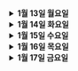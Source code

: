 
<details>
  <summary>
  <strong>1월 13일 월요일</strong>
  </summary>

# 프로젝트 기획안
## 문제 상황

- 여자 친구와 붓글씨 클래스를 가고 싶은 지방에 거주하는 27세 영준이.
    - 가장 가까운 클래스를 검색해보니 100km나 걸리는 절망적인 상황
    - 아 그냥 온라인으로 들을 순 없나?
    - 그런데 몰입도가 떨어지면 어떡하지?
    - 녹화 강의를 듣자니 질문을 곧바로 할 수도 없고..
- 지방에 거주하는 폴 댄스 강사 겸 플로리스트 27세 규현이.
    - 폴 댄스 학원을 차렸더니 지방이라 그런지 수강생이 저조
    - 플로리스트도 하고 있어 그 재능도 살리고 싶지만 폴 댄스 학원에서 꽃꽂이를 강의하기엔 애매한 상황
    - 적은 공간에서 둘 다를 강의할 순 없을까?

## 해결 방안

- 강사와 수강생을 연결하는 온라인 강의
- 수강생의 강의 몰입도를 높이기 위한 실시간 퀴즈, 설문 등의 장치

## 주요 기능

- 강사와 수강생을 연결하는 실시간 화상 클래스
    - 수강생 출석 확인 기능
    - 강사의 실시간 퀴즈 제시 및 수강생의 답안 제출
    - 실시간 설문조사
- 카테고리 별 강의 검색 기능
- 수강생의 수강 목록을 분석해 맞춤형 강의 추천
- 강의 다시보기 기능
- 클래스 후 후속 질의응답 게시판
- 수강생의 수요와 선호도를 강사에게 제공

---

# WebRTC란 무엇인가?

WebRTC(Web Real-Time Communication)는 웹 브라우저 및 모바일 애플리케이션에서 **플러그인 없이 실시간 음성, 영상 및 데이터 통신**을 가능하게 하는 기술입니다. Google에서 시작한 이 기술은 W3C와 IETF의 표준화 작업을 거쳐 현재 다양한 브라우저와 플랫폼에서 지원됩니다.

## **WebRTC의 주요 구성 요소**

1. **Peer-to-Peer 연결**
    - WebRTC는 브라우저 간 직접 연결(Peer-to-Peer)을 통해 낮은 지연 시간과 효율적인 데이터 전송을 제공합니다.
2. **미디어 스트림 처리**
    - 실시간으로 음성/영상 데이터를 캡처, 전송, 렌더링.
3. **데이터 채널**
    - 파일 공유 및 게임 등 다양한 응용 프로그램에서 사용 가능한 **텍스트/바이너리 데이터** 전송.
4. **NAT Traversal**
    - STUN(Traversal Using Relays around NAT) 및 TURN(Traversal Using Relays around NAT)을 사용해 방화벽 및 NAT(Network Address Translation)를 우회.

---

# WebRTC 서버에 적용 시 고려 사항

WebRTC는 Peer-to-Peer 연결을 지향하지만, 실질적으로 서버가 중재 역할을 해야 할 경우가 많습니다. 이를 고려해 다음 사항들을 설계해야 합니다:

## 1. **시그널링 (Signaling)**

- WebRTC는 연결을 설정하기 위해 **시그널링 프로토콜**이 필요합니다.
- **역할**:
    - 연결 초기화 (SDP(Session Description Protocol) 교환)
    - 네트워크 정보(IP/포트) 교환
    - ICE(Interactive Connectivity Establishment) 후보 교환
- **기술**:
    - WebSocket, HTTP, Socket.IO 등.

## 2. **STUN/TURN 서버**

- **STUN 서버**: 클라이언트가 공인 IP 주소를 확인하고 Peer-to-Peer 연결을 설정하는 데 사용.
- **TURN 서버**: NAT/방화벽으로 인해 직접 연결이 불가능할 경우 데이터를 중계.
- TURN 서버를 구축할 경우 성능 및 비용 고려 필요.

## 3. **확장성**

- 다수의 사용자가 동시에 접속할 경우, Peer-to-Peer만으로는 한계가 있습니다.
    - **SFU(Selective Forwarding Unit)**: 클라이언트가 전송한 데이터를 중계하며, 선택적으로 전달.
    - **MCU(Multipoint Control Unit)**: 데이터를 수집하고 처리한 후 클라이언트에 전달.
- 예: Jitsi, Mediasoup, Janus 등.

## 4. **보안**

- 모든 WebRTC 통신은 암호화가 기본.
    - DTLS-SRTP (Datagram Transport Layer Security - Secure Real-time Transport Protocol)를 사용.
- 시그널링 서버와 TURN 서버의 통신도 HTTPS 또는 WSS(WebSocket Secure)로 보호.
- 네트워크 방화벽 및 DoS/DDoS 공격 방지 대책 필요.

## 5. **브라우저 호환성**

- WebRTC는 다양한 브라우저에서 작동하지만, 일부 기능은 브라우저 간 동작 방식이 다를 수 있습니다.
- 크로스 브라우저 테스트 필요.

## 6. **네트워크 상태**

- 네트워크 대역폭 및 품질에 따라 동영상 해상도와 전송 속도 조정.
- WebRTC는 `RTCPeerConnection.getStats()`를 통해 네트워크 상태를 모니터링 가능.

## 7. **로그 및 디버깅**

- WebRTC 트래픽 및 연결 문제를 디버깅하기 위해 로그 시스템 구성.
- WebRTC-internals(크롬 개발자 도구) 활용.
</details>



<details>
<summary>
  <strong>1월 14일 화요일</strong>
</summary>

# CDN (Content Delivery Network), 미디어 서버

## CDN (Content Delivery Network)

### 정의
CDN은 전 세계에 분산된 서버 네트워크로, 사용자와 가장 가까운 서버에서 콘텐츠를 제공하여 성능을 최적화하고 지연 시간을 줄이는 역할을 수행

### 특징
1. **빠른 콘텐츠 전송**: 사용자와 가까운 엣지 서버에서 데이터를 전송하여 로드 시간을 단축
2. **부하 분산**: 원본 서버의 요청을 분산시켜 서버 과부하를 방지
3. **확장성**: 대규모 트래픽을 처리할 수 있도록 설계
4. **보안 강화**: DDoS 방어 및 SSL/TLS를 통해 안전한 전송 보장

### 사용 사례
- 정적 콘텐츠 제공: HTML, CSS, JavaScript, 이미지, 동영상 등
- 동적 콘텐츠 캐싱: API 응답, 사용자 맞춤형 데이터
- 라이브 스트리밍: 실시간 이벤트의 안정적인 전달

### WebRTC와의 연계
CDN은 WebRTC 기반 서비스에서 다음과 같은 방식으로 활용됨됨:
- **TURN 서버와 병행 사용**: P2P 연결이 불가능한 경우 TURN 서버와 CDN이 연계되어 데이터 전송을 지원
- **STUN 서버 초기화 지원**: WebRTC의 연결 설정을 빠르게 수행하기 위해 사용
- **미디어 리소스 제공**: WebRTC 서비스 내에서 사용되는 정적 파일 및 미디어를 빠르게 전송

## 미디어 서버

### 정의
미디어 서버는 실시간 또는 요청 기반으로 오디오, 비디오 데이터를 처리하고 스트리밍하는 서버. 
WebRTC와 결합하여 대규모 실시간 통신 서비스의 핵심 역할을 수행

### 주요 기능
1. **미디어 처리**: 오디오 및 비디오 트랜스코딩, 믹싱, 분배
2. **방송 및 녹화**: 실시간 스트리밍과 기록된 콘텐츠를 제공
3. **다자간 연결**: SFU(Selective Forwarding Unit) 또는 MCU(Multipoint Control Unit)를 통해 그룹 통화 지원

### 유형
- **SFU (Selective Forwarding Unit)**
  - 다자간 통신에서 각 사용자의 미디어 스트림을 선택적으로 전달
  - 효율적이며 대규모 사용자 환경에 적합
- **MCU (Multipoint Control Unit)**
  - 모든 미디어 스트림을 중앙 서버에서 처리 후 통합된 스트림을 각 사용자에게 전달
  - 서버 부하가 크지만 클라이언트의 처리 요구사항 감소

### WebRTC와의 연계
미디어 서버는 WebRTC의 P2P 통신을 확장해 다음과 같은 기능을 가능케 함
- **대규모 그룹 통화**: SFU를 통해 개별 사용자 스트림을 효율적으로 관리
- **녹화 및 재생**: 통화 내용이나 라이브 스트림 저장
- **QoS (Quality of Service)**: 대역폭 및 네트워크 조건에 따라 스트림 품질 조정

### 구현 시 고려사항
1. **네트워크 환경**: 서버와 클라이언트 간 레이턴시를 최소화하는 인프라 설계
2. **확장성**: 사용자가 증가할 경우 수평적 확장을 지원
3. **보안**: 데이터 암호화 및 인증 메커니즘 적용
4. **호환성**: 다양한 디바이스와 브라우저 지원

## CDN과 미디어 서버 통합 전략

### WebRTC 프로젝트에서의 통합
1. **CDN 활용**:
   - 정적 콘텐츠(예: 미디어 파일, 스크립트) 전송을 최적화
   - TURN 서버를 통해 전송 불가한 WebRTC 데이터를 지원

2. **미디어 서버 역할**:
   - 실시간 통신 관리
   - 사용자 수에 따라 SFU/MCU 선택

3. **혼합 아키텍처**:
   - 정적 데이터는 CDN, 실시간 데이터는 미디어 서버로 처리

### 설계 시 고려사항
- 사용자 위치에 따라 적합한 CDN 노드 선택
- 미디어 서버의 로드 밸런싱 및 장애 조치(failover) 설계
- 실시간 데이터와 캐싱 가능한 데이터의 명확한 분리

</details>


<details>
  <summary>
  <strong>1월 15일 수요일</strong>
  </summary>

# CDN과 Socket의 아키텍처

## 1. CDN (Content Delivery Network)

### 1.1 구성 요소
1. **오리진 서버 (Origin Server)**  
   - 웹 콘텐츠(HTML, CSS, JS, 이미지 등)의 원본을 저장
   - CDN은 오리진 서버로부터 콘텐츠를 복사하여 전송
   
2. **캐시 서버 (Edge Server)**  
   - 사용자와 지리적으로 가까운 위치에 콘텐츠를 캐싱
   - 요청을 처리하며, 필요한 경우 오리진 서버와 통신
   
3. **DNS (Domain Name System)**  
   - 사용자의 요청을 가장 가까운 Edge Server로 라우팅
   
4. **Load Balancer**  
   - 요청 부하를 여러 캐시 서버로 분산하여 성능 최적화
   
---

### 1.2 작동 원리
1. 사용자가 웹 리소스를 요청하면 DNS를 통해 가장 가까운 Edge Server로 연결
2. **Edge Server**가 요청된 콘텐츠를 캐싱하고 사용자에게 응답
3. 캐시가 만료되었거나 콘텐츠가 없는 경우, Edge Server는 오리진 서버에서 데이터를 가져옴
4. 가져온 콘텐츠를 캐싱 후 사용자에게 전달

---

## 2. Socket

### 2.1구성 요소
1. **클라이언트**  
   - 데이터를 요청하거나 송신하는 장치나 애플리케이션
   
2. **서버**  
   - 클라이언트의 요청을 수신하고 데이터를 응답
   
3. **Socket 연결**  
   - 클라이언트와 서버 간의 네트워크 연결
   - 연결은 IP와 Port를 통해 이루어짐

4. **프로토콜**  
   - **TCP (Transmission Control Protocol)**: 안정적이고 순서가 보장된 데이터 전송
   - **UDP (User Datagram Protocol)**: 빠른 전송, 순서 보장이 필요 없는 데이터 전송

---

### 2.2 작동 원리
1. **Socket 생성**  
   - 클라이언트와 서버가 각각 소켓을 생성
2. **연결 요청**  
   - 클라이언트가 서버의 소켓에 연결 요청을 보냄
3. **연결 수립**  
   - 서버가 요청을 수락하고 연결을 설정
4. **데이터 송수신**  
   - 양방향 데이터 통신이 시작
5. **연결 종료**  
   - 작업 완료 후 소켓 연결이 종료

---

### 2.3 WebSocket과의 차이
- WebSocket은 HTTP 프로토콜 위에서 동작하며, 초기 연결 이후 **풀 이중 통신**을 제공
- 일반적인 Socket은 TCP/UDP 기반으로 더 저수준의 네트워크 통신을 다룸

---
</details>

<details>
  <summary>
  <strong>1월 16일 목요일</strong>
  </summary>

   # Document 형 NoSQL DB 활용 전략

## 1. Document 형 NoSQL DB란?
Document 형 데이터베이스는 데이터를 JSON, BSON, XML과 같은 문서 형태로 저장하며, 유연한 데이터 모델과 높은 확장성을 제공하는 NoSQL의 한 유형입니다. 대표적인 Document 형 DB로는 MongoDB, Couchbase 등이 있습니다.

### 주요 특징
- **스키마리스 데이터 모델**: 데이터 구조가 유연하여 스키마 변경 없이 새로운 필드를 추가할 수 있음.
- **계층적 데이터 표현**: 문서 내부에 중첩된 데이터를 포함하여 복잡한 객체를 저장 가능.
- **수평 확장성**: 샤딩과 복제를 통한 성능 향상 및 가용성 보장.
- **빠른 읽기/쓰기 성능**: 대규모 트랜잭션 처리에 적합.

---

## 2. Document 형 NoSQL DB 활용 방안

### 2.1 애플리케이션 사례
#### 1) **실시간 애플리케이션**
   - **챗봇 및 메시징 서비스**: 빠른 읽기/쓰기 성능을 활용하여 실시간 대화 데이터를 저장.
   - **IoT 데이터 처리**: 센서에서 수집되는 대량의 데이터 스트림 처리.

#### 2) **콘텐츠 관리**
   - **블로그 및 CMS 플랫폼**: 다양한 형식의 콘텐츠를 문서로 저장하여 빠르게 검색 및 제공.
   - **전자상거래**: 상품 정보(이미지, 설명, 속성 등)와 주문 데이터를 유연하게 관리.

#### 3) **데이터 분석**
   - 로그 수집 및 분석: 다양한 이벤트 데이터를 문서로 저장하여 분석.
   - 사용자 행동 추적: 개인화된 경험 제공을 위한 데이터 활용.

### 2.2 설계 시 고려사항
- **데이터 모델링**: 문서 단위의 CRUD 작업이 효율적이도록 설계.
  - 관계형 데이터는 내장(Nested) 문서를 사용하거나 참조 방식으로 저장.
- **인덱싱 전략**: 자주 쿼리되는 필드에 적절한 인덱스를 생성하여 성능 최적화.
- **스케일링**:
  - 읽기 성능 향상: 복제(replication)를 통해.
  - 쓰기 성능 향상: 샤딩(sharding)을 통해.
- **백업 및 복구 계획**: 정기적인 스냅샷 및 트랜잭션 로그 백업 수행.

---

# InnoDB의 Index 전략

## 1. InnoDB란?
InnoDB는 MySQL의 기본 스토리지 엔진으로, 높은 성능과 안정성을 제공하며 ACID 트랜잭션을 지원합니다. 주요 특징 중 하나는 강력한 인덱스 관리 기능입니다.

### 주요 특징
- **클러스터드 인덱스(Clustered Index)**
  - 테이블의 기본 키를 기반으로 데이터가 물리적으로 정렬되어 저장.
  - 클러스터드 인덱스가 없는 경우 InnoDB는 내부적으로 생성한 Row ID를 사용.

- **보조 인덱스(Secondary Index)**
  - 보조 인덱스의 엔트리는 기본 키를 통해 데이터를 참조.
  - 보조 인덱스를 활용한 쿼리는 추가적인 기본 키 조회가 필요하므로 클러스터드 인덱스보다 느릴 수 있음.

---

## 2. InnoDB Index 활용 전략

### 2.1 인덱스 종류
- **B-Tree 인덱스**: 일반적으로 사용되는 인덱스 유형으로, 범위 쿼리 및 정렬에 효율적.
- **Full-Text 인덱스**: 텍스트 데이터에 대한 검색에 최적화.
- **Spatial 인덱스**: 공간 데이터를 처리하는 데 사용.

### 2.2 설계 원칙
#### 1) **클러스터드 인덱스 최적화**
- **적절한 기본 키 선택**
  - 기본 키는 고유하며 짧고 안정적이어야 함.
  - 너무 길거나 자주 변경되는 열은 기본 키로 적합하지 않음.
- **자주 조회되는 데이터**는 기본 키로 설계하여 성능 향상.

#### 2) **보조 인덱스 설계**
- **쿼리 패턴 분석**: 자주 사용되는 WHERE 조건, JOIN, ORDER BY 절의 열에 인덱스를 생성.
- **커버링 인덱스 활용**: 쿼리에서 필요한 모든 데이터를 인덱스만으로 처리할 수 있도록 설계.

#### 3) **인덱스 수 제한**
- 인덱스가 많아질수록 쓰기 작업의 성능 저하 발생.
- 자주 사용되지 않는 인덱스는 제거.

### 2.3 유지 및 관리
- **분석 도구 활용**
  - `EXPLAIN`을 사용하여 쿼리 성능 점검.
  - `SHOW INDEX`로 테이블의 인덱스 상태 확인.
- **통계 업데이트**
  - `ANALYZE TABLE` 명령으로 최신 통계 유지.
- **프래그먼테이션 관리**
  - 인덱스와 테이블의 조각화를 방지하기 위해 정기적으로 `OPTIMIZE TABLE` 실행.

---

## 3. 성능 튜닝 사례
### 사례 1: 느린 쿼리 해결
1. 쿼리 로그 분석.
2. 인덱스 부재 또는 비효율적인 인덱스를 확인.
3. 적절한 인덱스 추가로 응답 속도 개선.

### 사례 2: 대량 데이터 삽입
1. 인덱스 비활성화 후 데이터 삽입.
2. 삽입 후 인덱스 다시 활성화.
3. 트랜잭션 단위를 설정하여 성능 향상.

---

## 결론
Document 형 NoSQL DB와 InnoDB는 각자의 강점과 사용 사례에 따라 적합한 선택을 해야 합니다. Document DB는 유연성과 확장성이 필요한 애플리케이션에, InnoDB는 트랜잭션 안전성과 정교한 인덱스 관리가 필요한 경우에 이상적입니다. 효과적인 데이터베이스 설계와 성능 튜닝은 성공적인 시스템 운영의 핵심입니다.
 </details> 

<details>
   <summary>
   <strong>1월 17일 금요일</strong>
   </summary>

<details>
   <summary>
      MySQL에서 `TIMESTAMP`와 `DATETIME`
   </summary>

### 1. **범위**
- **TIMESTAMP**:  
  - `1970-01-01 00:00:01 UTC`부터 `2038-01-19 03:14:07 UTC`까지 저장 가능.  
  - 이는 UNIX Epoch 시간 범위에 기반합니다.
- **DATETIME**:  
  - `1000-01-01 00:00:00`부터 `9999-12-31 23:59:59`까지 저장 가능.  
  - 보다 넓은 날짜 범위를 지원합니다.

---

### 2. **시간대(Time Zone)**
- **TIMESTAMP**:  
  - MySQL 서버의 **시간대** 영향을 받습니다.  
  - 데이터베이스에 저장 시 UTC로 변환되고, 조회 시 서버의 시간대 설정에 따라 변환됩니다.
  - 시간대를 고려한 글로벌 애플리케이션에 적합합니다.
- **DATETIME**:  
  - 시간대와 무관하게 데이터를 그대로 저장합니다.  
  - 시간대 변환이 필요 없는 경우 적합합니다.

---

### 3. **저장 크기**
- **TIMESTAMP**:  
  - 4 바이트를 사용하여 저장.  
  - 크기가 작아 상대적으로 효율적입니다.
- **DATETIME**:  
  - 8 바이트를 사용하여 저장.  
  - 추가 메모리가 필요합니다.

---

### 4. **기본값 및 자동 업데이트**
- **TIMESTAMP**:  
  - `DEFAULT CURRENT_TIMESTAMP`, `ON UPDATE CURRENT_TIMESTAMP`를 지원하여 삽입 또는 업데이트 시 자동으로 현재 시간을 설정 가능.  
  - `NULL` 값으로도 기본값 설정 가능.
- **DATETIME**:  
  - MySQL 5.6.5부터 `DEFAULT CURRENT_TIMESTAMP` 및 `ON UPDATE CURRENT_TIMESTAMP` 지원.  
  - 이전 버전에서는 명시적으로 값을 지정해야 함.

---

### 5. **사용 사례**
- **TIMESTAMP**:
  - 시간대가 중요한 데이터(예: 로그 기록, 이벤트 시간).
  - 자동 시간 기록 기능이 필요한 경우.
- **DATETIME**:
  - 시간대와 관계없는 데이터(예: 예약 날짜, 기념일).
  - 매우 먼 과거나 미래의 날짜를 저장해야 하는 경우.

---

### 비교 표

| 특징                     | TIMESTAMP                      | DATETIME                     |
|--------------------------|--------------------------------|-----------------------------|
| **범위**                 | 1970-01-01 ~ 2038-01-19       | 1000-01-01 ~ 9999-12-31     |
| **시간대 영향**          | O                              | X                           |
| **저장 크기**            | 4 바이트                      | 8 바이트                    |
| **기본값 지원**          | `CURRENT_TIMESTAMP` 지원       | MySQL 5.6.5 이상 지원       |
| **사용 사례**            | 로그, 이벤트 기록              | 일정, 기념일, 역사적 데이터 |

---

### 요약
- **시간대가 중요**하고 저장 공간을 절약해야 한다면 `TIMESTAMP`
- **시간대와 무관**한 데이터를 저장하거나 넓은 날짜 범위를 필요로 한다면 `DATETIME`
</details>

<details>
   <summary>
   일반 유저와 기업 유저의 테이블 구분 전략(JPA와 Spring Security를 고려)
   </summary>

   주어진 상황에서 일반 사용자(`normal_users`)와 기업 사용자(`company_users`)를 어플리케이션 단에서 구분하고, 이를 JPA 및 Spring Security에서 효과적으로 처리하기 위해 다음과 같은 설계를 고려할 수 있습니다.

---

## 1. **테이블 설계**
### **1-1. 단일 테이블 전략 (Single Table)**
하나의 `users` 테이블에 모든 사용자를 저장하되, 추가적으로 `user_type` 필드를 두어 사용자를 구분

#### 테이블 구조
| Column      | Type     | Description                   |
|-------------|----------|-------------------------------|
| id          | VARCHAR  | 사용자 고유 ID               |
| pwd         | VARCHAR  | 비밀번호                     |
| user_type   | ENUM     | 사용자 유형 (`NORMAL`/`COMPANY`) |
| comp_id     | VARCHAR  | 기업 사용자용 추가 정보       |

#### 장점
- **간단한 설계**: 모든 사용자 데이터가 하나의 테이블에 있어 유지보수와 쿼리 작성이 단순
- **확장성**: Spring Security에서 사용자 유형을 `user_type`으로 쉽게 구분하여 권한을 처리

#### 단점
- `comp_id`는 일반 사용자에게 항상 `NULL`
- 테이블이 커질 경우 성능 이슈가 발생할 가능성

---

### **1-2. 상속 구조 전략 (Table per Class)**
슈퍼 테이블 `users`를 두고, `normal_users`와 `company_users`를 각각 별도 테이블로 분리하며 JPA의 상속 매핑 전략을 사용

#### 테이블 구조
1. `users` (슈퍼클래스)
   | Column      | Type     | Description       |
   |-------------|----------|-------------------|
   | id          | VARCHAR  | 사용자 고유 ID   |
   | pwd         | VARCHAR  | 비밀번호         |

2. `normal_users` (일반 사용자 서브클래스)
   | Column      | Type     | Description        |
   |-------------|----------|--------------------|
   | id          | VARCHAR  | `users`의 ID (FK) |

3. `company_users` (기업 사용자 서브클래스)
   | Column      | Type     | Description        |
   |-------------|----------|--------------------|
   | id          | VARCHAR  | `users`의 ID (FK) |
   | comp_id     | VARCHAR  | 기업 ID           |

#### 장점
- **데이터 정규화**: 각 테이블이 해당 도메인에 맞는 데이터를 저장하므로 `NULL` 값이 없음
- **확장성**: 일반 사용자와 기업 사용자를 독립적으로 관리할 수 있음
- **JPA 상속**: Spring Security에서 `@Inheritance`를 사용하여 편리하게 사용자 유형을 처리할 수 있음

#### 단점
- 테이블 조인이 필요해 복잡도가 증가할 수 있음
- 모든 사용자를 조회할 때 성능 저하 가능성이 있음

---

### **1-3. 두 테이블 전략 (Separate Tables)**
`normal_users`와 `company_users`를 완전히 별도 테이블로 구성하고, 두 테이블을 분리하여 관리

#### 테이블 구조
1. `normal_users`
   | Column      | Type     | Description      |
   |-------------|----------|------------------|
   | id          | VARCHAR  | 사용자 고유 ID  |
   | pwd         | VARCHAR  | 비밀번호        |

2. `company_users`
   | Column      | Type     | Description      |
   |-------------|----------|------------------|
   | id          | VARCHAR  | 사용자 고유 ID  |
   | pwd         | VARCHAR  | 비밀번호        |
   | comp_id     | VARCHAR  | 기업 ID         |

#### 장점
- **독립성**: 일반 사용자와 기업 사용자를 완전히 분리하여 관리
- **단순성**: 필요에 따라 각각의 테이블에 대해 최적화된 쿼리를 작성

#### 단점
- Spring Security에서 별도 사용자 저장소(`UserDetailsService`)를 구현해야 하므로 개발 부담이 커짐
- 두 테이블을 합쳐서 조회해야 하는 경우 복잡성이 증가

---

## 2. **Spring Security와 JPA 설계**
### **2-1. 단일 테이블 전략**
- `user_type` 필드를 기준으로 사용자 유형을 구분
- Spring Security의 `GrantedAuthority`를 활용해 권한을 설정

```java
@Entity
@Table(name = "users")
public class User {
    @Id
    private String id;
    private String pwd;
    @Enumerated(EnumType.STRING)
    private UserType userType; // NORMAL, COMPANY
    private String compId; // 기업 사용자만 사용
}
```

### **2-2. 상속 구조 전략**
- JPA 상속을 사용하여 `users` 슈퍼클래스와 서브클래스를 구성
- Spring Security에서 서브클래스를 `UserDetails`로 매핑

```java
@Entity
@Inheritance(strategy = InheritanceType.JOINED)
@Table(name = "users")
public abstract class User {
    @Id
    private String id;
    private String pwd;
}

@Entity
@Table(name = "normal_users")
public class NormalUser extends User {
    // 일반 사용자용 필드 추가 가능
}

@Entity
@Table(name = "company_users")
public class CompanyUser extends User {
    private String compId; // 기업 사용자용 필드
}
```

### **2-3. 두 테이블 전략**
- 두 개의 `UserDetailsService` 구현체를 작성하여 각각 `normal_users`와 `company_users`를 처리합니다.
- Spring Security에서 요청에 따라 적절한 서비스로 라우팅

---

## 3. **권장 설계**
- **사용자 간의 관계가 거의 없고 분리된 처리가 중요하다면:** **두 테이블 전략**.
- **공통된 처리가 많고 사용자가 자주 혼합되어 조회된다면:** **단일 테이블 전략**.
- **유지보수성과 확장성을 고려하면서 데이터 정규화가 중요하다면:** **상속 구조 전략**.

---

</details>


</details>
